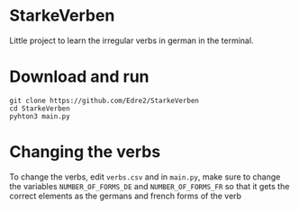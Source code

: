 # StarkeVerben
Little project to learn the irregular verbs in german in the terminal.
# Download and run
```
git clone https://github.com/Edre2/StarkeVerben
cd StarkeVerben
pyhton3 main.py
```
# Changing the verbs
To change the verbs, edit `verbs.csv` and in `main.py`, make sure to change the variables `NUMBER_OF_FORMS_DE` and `NUMBER_OF_FORMS_FR` so that it gets the correct elements as the germans and french forms of the verb
